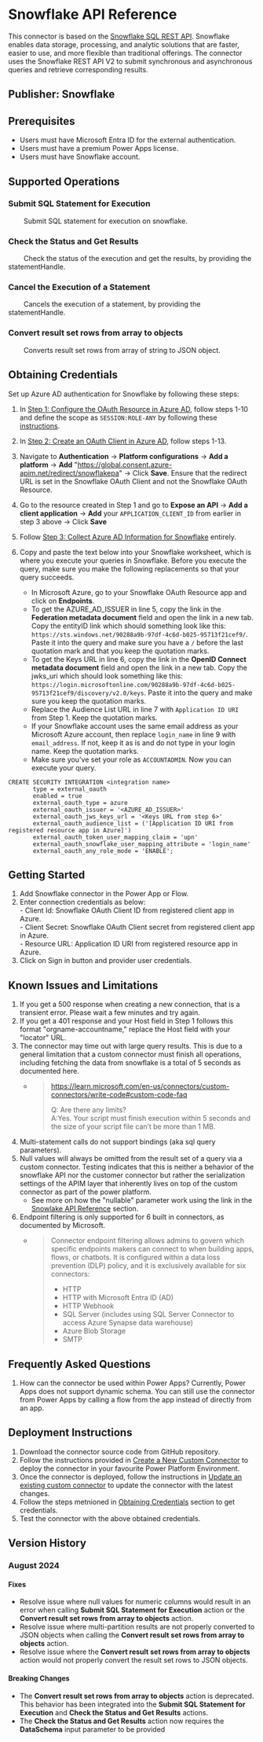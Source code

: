 
# Snowflake API Reference
This connector is based on the [Snowflake SQL REST API](https://docs.snowflake.com/en/developer-guide/sql-api/index.html). Snowflake enables data storage, processing, and analytic solutions that are faster, easier to use, and more flexible than traditional offerings. The connector uses the Snowflake REST API V2 to submit synchronous and asynchronous queries and retrieve corresponding results.

## Publisher: Snowflake

## Prerequisites

- Users must have Microsoft Entra ID for the external authentication.
- Users must have a premium Power Apps license.
- Users must have Snowflake account.

## Supported Operations

### Submit SQL Statement for Execution

&nbsp;&nbsp;&nbsp;&nbsp;&nbsp;&nbsp;&nbsp;&nbsp;Submit SQL statement for execution on snowflake.

### Check the Status and Get Results

&nbsp;&nbsp;&nbsp;&nbsp;&nbsp;&nbsp;&nbsp;&nbsp;Check the status of the execution and get the results, by providing the statementHandle.

### Cancel the Execution of a Statement

&nbsp;&nbsp;&nbsp;&nbsp;&nbsp;&nbsp;&nbsp;&nbsp;Cancels the execution of a statement, by providing the statementHandle.

### Convert result set rows from array to objects

&nbsp;&nbsp;&nbsp;&nbsp;&nbsp;&nbsp;&nbsp;&nbsp;Converts result set rows from array of string to JSON object.

## Obtaining Credentials

Set up Azure AD authentication for Snowflake by following these steps:

1. In [Step 1: Configure the OAuth Resource in Azure AD](https://docs.snowflake.com/en/user-guide/oauth-azure.html#configure-the-oauth-resource-in-azure-ad), follow steps 1-10 and define the scope as `SESSION:ROLE-ANY` by following these [instructions](https://docs.snowflake.com/en/user-guide/oauth-azure.html#using-any-role-with-external-oauth).
2. In [Step 2: Create an OAuth Client in Azure AD](https://docs.snowflake.com/en/user-guide/oauth-azure.html#create-an-oauth-client-in-azure-ad), follow steps 1-13.
3. Navigate to **Authentication** -> **Platform configurations** -> **Add a platform** -> **Add** "https://global.consent.azure-apim.net/redirect/snowflakepa" -> Click **Save**. Ensure that the redirect URL is set in the Snowflake OAuth Client and not the Snowflake OAuth Resource.
4. Go to the resource created in Step 1 and go to **Expose an API** -> **Add a client application** -> **Add** your `APPLICATION_CLIENT_ID` from earlier in step 3 above -> Click **Save**
5. Follow [Step 3: Collect Azure AD Information for Snowflake](https://docs.snowflake.com/en/user-guide/oauth-azure.html#collect-azure-ad-information-for-snowflake) entirely. 
6. Copy and paste the text below into your Snowflake worksheet, which is where you execute your queries in Snowflake. Before you execute the query, make sure you make the following replacements so that your query succeeds.

    - In Microsoft Azure, go to your Snowflake OAuth Resource app and click on **Endpoints**. 
    - To get the AZURE_AD_ISSUER in line 5, copy the link in the **Federation metadata document** field and open the link in a new tab. Copy the entityID link which should something look like this: `https://sts.windows.net/90288a9b-97df-4c6d-b025-95713f21cef9/`. Paste it into the query  and make sure you have a `/` before the last quotation mark and that you keep the quotation marks. 
    - To get the Keys URL in line 6, copy the link in the **OpenID Connect metadata document** field and open the link in a new tab. Copy the jwks_uri which should look something like this: `https://login.microsoftonline.com/90288a9b-97df-4c6d-b025-95713f21cef9/discovery/v2.0/keys`. Paste it into the query and make sure you keep the quotation marks.
    - Replace the Audience List URL in line 7 with `Application ID URI` from Step 1. Keep the quotation marks.   
    - If your Snowflake account uses the same email address as your Microsoft Azure account, then replace `login_name` in line 9 with `email_address`. If not, keep it as is and do not type in your login name. Keep the quotation marks.
    - Make sure you've set your role as `ACCOUNTADMIN`. Now you can execute your query. 

``` text
CREATE SECURITY INTEGRATION <integration name>
       type = external_oauth
       enabled = true
       external_oauth_type = azure
       external_oauth_issuer = '<AZURE_AD_ISSUER>'     
       external_oauth_jws_keys_url = '<Keys URL from step 6>'
       external_oauth_audience_list = ('[Application ID URI from registered resource app in Azure]')
       external_oauth_token_user_mapping_claim = 'upn'
       external_oauth_snowflake_user_mapping_attribute = 'login_name'
       external_oauth_any_role_mode = 'ENABLE';
```

## Getting Started

1. Add Snowflake connector in the Power App or Flow.
2. Enter connection credentials as below:\
       - Client Id: Snowflake OAuth Client ID from registered client app in Azure.\
       - Client Secret: Snowflake OAuth Client secret from registered client app in Azure.\
       - Resource URL: Application ID URI from registered resource app in Azure.
3. Click on Sign in button and provider user credentials.

## Known Issues and Limitations

1. If you get a 500 response when creating a new connection, that is a transient error. Please wait a few minutes and try again.
2. If you get a 401 response and your Host field in Step 1 follows this format "orgname-accountname," replace the Host field with your "locator" URL.
3. The connector may time out with large query results. This is due to a general limitation that a custom connector must finish all operations, including fetching the data from snowflake is a total of 5 seconds as documented here.
    * >https://learn.microsoft.com/en-us/connectors/custom-connectors/write-code#custom-code-faq
      >
      >Q: Are there any limits?<br/>
      >A:Yes. Your script must finish execution within 5 seconds and the size of your script file can’t be more than 1 MB.
4. Multi-statement calls do not support bindings (aka sql query parameters).
5. Null values will always be omitted from the result set of a query via a custom connector. Testing indicates that this is neither a behavior of the snowflake API nor the customer connector but rather the serialization settings of the APIM layer that inherently lives on top of the custom connector as part of the power platform.
    * See more on how the "nullable" parameter work using the link in the [Snowlake API Reference](#snowflake-api-reference) section.
6. Endpoint filtering is only supported for 6 built in connectors, as documented by Microsoft.
    * >Connector endpoint filtering allows admins to govern which specific endpoints makers can connect to when building apps, flows, or chatbots. It is configured within a data loss prevention (DLP) policy, and it is exclusively available for six connectors:
      >- HTTP<br/>
      >- HTTP with Microsoft Entra ID (AD)<br/>
      >- HTTP Webhook<br/>
      >- SQL Server (includes using SQL Server Connector to access Azure Synapse data warehouse)<br/>
      >- Azure Blob Storage<br/>
      >- SMTP

## Frequently Asked Questions

1. How can the connector be used within Power Apps?
Currently, Power Apps does not support dynamic schema. You can still use the connector from Power Apps by calling a flow from the app instead of directly from an  app. 

## Deployment Instructions

1. Download the connector source code from GitHub repository.
2. Follow the instructions provided in [Create a New Custom Connector](https://learn.microsoft.com/en-us/connectors/custom-connectors/paconn-cli#create-a-new-custom-connector) to deploy the connector in your favourite Power Platform Environment.
3. Once the connector is deployed, follow the instructions in [Update an existing custom connector](https://learn.microsoft.com/en-us/connectors/custom-connectors/paconn-cli#update-an-existing-custom-connector) to update the connector with the latest changes.
4. Follow the steps metnioned in [Obtaining Credentials](#obtaining-credentials) section to get credentials.
5. Test the connector with the above obtained credentials.

## Version History

### August 2024

#### Fixes

- Resolve issue where null values for numeric columns would result in an error when calling **Submit SQL Statement for Execution** action or the **Convert result set rows from array to objects** action.
- Resolve issue where multi-partition results are not properly converted to JSON objects when calling the **Convert result set rows from array to objects** action. 
- Resolve issue where the **Convert result set rows from array to objects** action would not properly convert the result set rows to JSON objects.

#### Breaking Changes

- The **Convert result set rows from array to objects** action is deprecated. This behavior has been integrated into the **Submit SQL Statement for Execution** and **Check the Status and Get Results** actions.
- The **Check the Status and Get Results** action now requires the **DataSchema** input parameter to be provided
